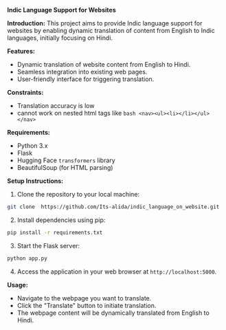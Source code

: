 **Indic Language Support for Websites**

**Introduction:**
This project aims to provide Indic language support for websites by enabling dynamic translation of content from English to Indic languages, initially focusing on Hindi.

**Features:**
- Dynamic translation of website content from English to Hindi.
- Seamless integration into existing web pages.
- User-friendly interface for triggering translation.

**Constraints:**
- Translation accuracy is low
- cannot work on nested html tags like ```bash <nav><ul><li></li></ul></nav>```

**Requirements:**
- Python 3.x
- Flask
- Hugging Face `transformers` library
- BeautifulSoup (for HTML parsing)

**Setup Instructions:**
1. Clone the repository to your local machine:

```bash
git clone  https://github.com/Its-alida/indic_language_on_website.git
```

2. Install dependencies using pip:

```bash
pip install -r requirements.txt
```

3. Start the Flask server:

```bash
python app.py
```

4. Access the application in your web browser at `http://localhost:5000`.

**Usage:**
- Navigate to the webpage you want to translate.
- Click the "Translate" button to initiate translation.
- The webpage content will be dynamically translated from English to Hindi.
